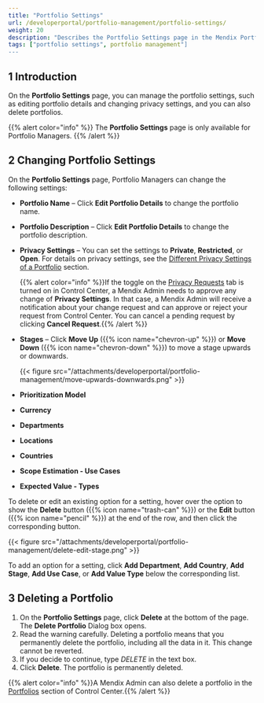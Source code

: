 ```yaml
---
title: "Portfolio Settings"
url: /developerportal/portfolio-management/portfolio-settings/
weight: 20
description: "Describes the Portfolio Settings page in the Mendix Portfolio Management app."
tags: ["portfolio settings", portfolio management"]
---
```


## 1 Introduction

On the **Portfolio Settings** page, you can manage the portfolio settings, such as editing portfolio details and changing privacy settings, and you can also delete portfolios.

{{% alert color="info" %}}
The **Portfolio Settings** page is only available for Portfolio Managers.
{{% /alert %}}

## 2 Changing Portfolio Settings

On the **Portfolio Settings** page, Portfolio Managers can change the following settings:

* **Portfolio Name** – Click **Edit Portfolio Details** to change the portfolio name.

* **Portfolio Description** – Click **Edit Portfolio Details** to change the portfolio description.

* **Privacy Settings** – You can set the settings to **Private**, **Restricted**, or **Open**. For details on privacy settings, see the [Different Privacy Settings of a Portfolio](/developerportal/portfolio-management/#privacy-settings) section.

  {{% alert color="info" %}}If the toggle on the [Privacy Requests](/control-center/portfolios/#privacy-requests) tab is turned on in Control Center, a Mendix Admin needs to approve any change of **Privacy Settings**. In that case, a Mendix Admin will receive a notification about your change request and can approve or reject your request from Control Center. You can cancel a pending request by clicking **Cancel Request**.{{% /alert %}}

* **Stages** – Click **Move Up** ({{% icon name="chevron-up" %}}) or **Move Down** ({{% icon name="chevron-down" %}}) to move a stage upwards or downwards.

  {{< figure src="/attachments/developerportal/portfolio-management/move-upwards-downwards.png" >}}

* **Prioritization Model**

* **Currency**

* **Departments**

* **Locations**

* **Countries**

* **Scope Estimation - Use Cases**

* **Expected Value - Types**

To delete or edit an existing option for a setting, hover over the option to show the **Delete** button ({{% icon name="trash-can" %}}) or the **Edit** button ({{% icon name="pencil" %}}) at the end of the row, and then click the corresponding button.

{{< figure src="/attachments/developerportal/portfolio-management/delete-edit-stage.png" >}}

To add an option for a setting, click **Add Department**, **Add Country**, **Add Stage**, **Add Use Case**, or **Add Value Type** below the corresponding list.

## 3 Deleting a Portfolio

1. On the **Portfolio Settings** page, click **Delete** at the bottom of the page. The **Delete Portfolio** Dialog box opens.
2. Read the warning carefully. Deleting a portfolio means that you permanently delete the portfolio, including all the data in it. This change cannot be reverted.
3. If you decide to continue, type *DELETE* in the text box.
4. Click **Delete**. The portfolio is permanently deleted.

{{% alert color="info" %}}A Mendix Admin can also delete a portfolio in the [Portfolios](/control-center/portfolios/#delete-portfolio) section of Control Center.{{% /alert %}}
